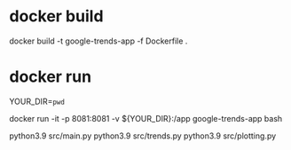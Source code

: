 # docker build

docker build -t google-trends-app -f Dockerfile .

# docker run

YOUR_DIR=`pwd`

docker run -it -p 8081:8081 -v ${YOUR_DIR}:/app google-trends-app bash

python3.9 src/main.py
python3.9 src/trends.py
python3.9 src/plotting.py


